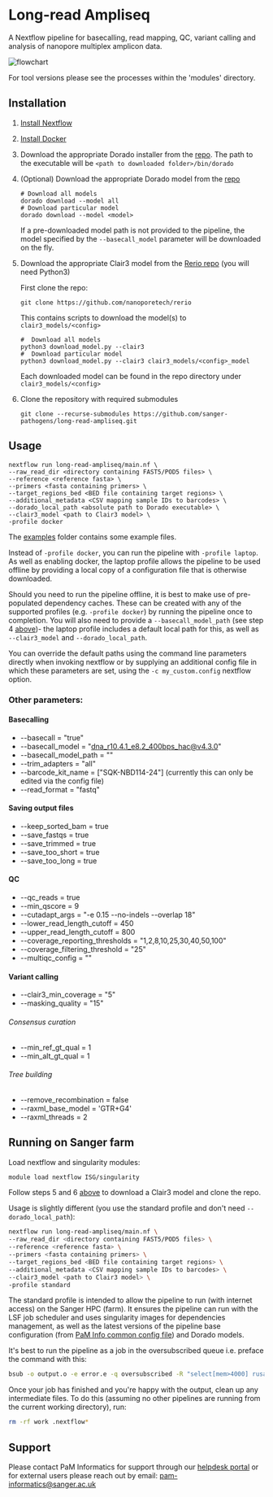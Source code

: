 # Long-read Ampliseq

A Nextflow pipeline for basecalling, read mapping, QC, variant calling and analysis of nanopore multiplex amplicon data.

![flowchart](images/ampliseq_pipeline.jpg)

For tool versions please see the processes within the 'modules' directory.

## Installation
1. [Install Nextflow](https://www.nextflow.io/docs/latest/install.html)

2. [Install Docker](https://docs.docker.com/engine/install/)

3. Download the appropriate Dorado installer from the [repo](https://github.com/nanoporetech/dorado#installation). The path to the executable will be ```<path to downloaded folder>/bin/dorado```

4. (Optional) Download the appropriate Dorado model from the [repo](https://github.com/nanoporetech/dorado/#available-basecalling-models)
    ```
    # Download all models
    dorado download --model all
    # Download particular model
    dorado download --model <model>
    ```
    If a pre-downloaded model path is not provided to the pipeline, the model specified by the `--basecall_model` parameter will be downloaded on the fly.

5. Download the appropriate Clair3 model from the [Rerio repo](https://github.com/nanoporetech/rerio?tab=readme-ov-file#clair3-models) (you will need Python3)
    
    First clone the repo:
    ```
    git clone https://github.com/nanoporetech/rerio
    ```
    This contains scripts to download the model(s) to ```clair3_models/<config>```
    ```
    #  Download all models
    python3 download_model.py --clair3
    #  Download particular model
    python3 download_model.py --clair3 clair3_models/<config>_model
    ```
    Each downloaded model can be found in the repo directory under ```clair3_models/<config>```

6. Clone the repository with required submodules
    
    ```
    git clone --recurse-submodules https://github.com/sanger-pathogens/long-read-ampliseq.git
    ```

## Usage
```
nextflow run long-read-ampliseq/main.nf \
--raw_read_dir <directory containing FAST5/POD5 files> \
--reference <reference fasta> \
--primers <fasta containing primers> \
--target_regions_bed <BED file containing target regions> \
--additional_metadata <CSV mapping sample IDs to barcodes> \
--dorado_local_path <absolute path to Dorado executable> \
--clair3_model <path to Clair3 model> \
-profile docker
```
The [examples](examples) folder contains some example files.

Instead of `-profile docker`, you can run the pipeline with `-profile laptop`. As well as enabling docker, the laptop profile allows the pipeline to be used offline by providing a local copy of a configuration file that is otherwise downloaded.

Should you need to run the pipeline offline, it is best to make use of pre-populated dependency caches. These can be created with any of the supported profiles (e.g. `-profile docker`) by running the pipeline once to completion. You will also need to provide a `--basecall_model_path` (see step 4 [above](https://gitlab.internal.sanger.ac.uk/sanger-pathogens/pipelines/long-read-ampliseq/-/edit/main/README.md#installation))- the laptop profile includes a default local path for this, as well as `--clair3_model` and `--dorado_local_path`.

You can override the default paths using the command line parameters directly when invoking nextflow or by supplying an additional config file in which these parameters are set, using the `-c my_custom.config` nextflow option.

### Other parameters:

#### Basecalling
- --basecall = "true"
- --basecall_model = "dna_r10.4.1_e8.2_400bps_hac@v4.3.0"
- --basecall_model_path = ""
- --trim_adapters = "all"
- --barcode_kit_name = ["SQK-NBD114-24"] (currently this can only be edited via the config file)
- --read_format = "fastq"

#### Saving output files
- --keep_sorted_bam = true
- --save_fastqs = true
- --save_trimmed = true
- --save_too_short = true
- --save_too_long = true

#### QC
- --qc_reads = true
- --min_qscore = 9
- --cutadapt_args = "-e 0.15 --no-indels --overlap 18"
- --lower_read_length_cutoff = 450
- --upper_read_length_cutoff = 800
- --coverage_reporting_thresholds = "1,2,8,10,25,30,40,50,100"
- --coverage_filtering_threshold = "25"
- --multiqc_config = ""

#### Variant calling
- --clair3_min_coverage = "5"
- --masking_quality = "15"

###### Consensus curation
- --min_ref_gt_qual = 1
- --min_alt_gt_qual = 1

###### Tree building
- --remove_recombination = false
- --raxml_base_model = 'GTR+G4'
- --raxml_threads = 2


## Running on Sanger farm

Load nextflow and singularity modules:
```bash
module load nextflow ISG/singularity
```

Follow steps 5 and 6 [above](https://gitlab.internal.sanger.ac.uk/sanger-pathogens/pipelines/long-read-ampliseq/-/edit/main/README.md#installation) to download a Clair3 model and clone the repo.

Usage is slightly different (you use the standard profile and don't need `--dorado_local_path`):
```bash
nextflow run long-read-ampliseq/main.nf \
--raw_read_dir <directory containing FAST5/POD5 files> \
--reference <reference fasta> \
--primers <fasta containing primers> \
--target_regions_bed <BED file containing target regions> \
--additional_metadata <CSV mapping sample IDs to barcodes> \
--clair3_model <path to Clair3 model> \
-profile standard
```

The standard profile is intended to allow the pipeline to run (with internet access) on the Sanger HPC (farm). It ensures the pipeline can run with the LSF job scheduler and uses singularity images for dependencies management, as well as the latest versions of the pipeline base configuration (from [PaM Info common config file](https://github.com/sanger-pathogens/nextflow-commons/blob/master/configs/nextflow.config)) and Dorado models.

It's best to run the pipeline as a job in the oversubscribed queue i.e. preface the command with this:
```bash
bsub -o output.o -e error.e -q oversubscribed -R "select[mem>4000] rusage[mem=4000]" -M4000
```

Once your job has finished and you're happy with the output, clean up any intermediate files. To do this (assuming no other pipelines are running from the current working directory), run:
```bash
rm -rf work .nextflow*
```

## Support
Please contact PaM Informatics for support through our [helpdesk portal](https://jira.sanger.ac.uk/servicedesk/customer/portal/16) or for external users please reach out by email: pam-informatics@sanger.ac.uk
